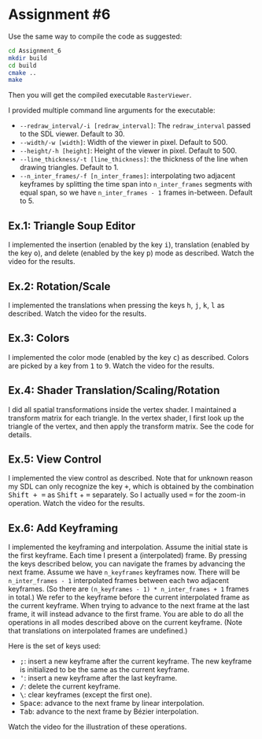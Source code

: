 Assignment #6
========================

Use the same way to compile the code as suggested:

```bash
cd Assignment_6
mkdir build
cd build
cmake ..
make
```

Then you will get the compiled executable `RasterViewer`.

I provided multiple command line arguments for the executable:

* `--redraw_interval/-i [redraw_interval]`: The `redraw_interval` passed to the SDL viewer. Default to 30.
* `--width/-w [width]`: Width of the viewer in pixel. Default to 500.
* `--height/-h [height]`: Height of the viewer in pixel. Default to 500.
* `--line_thickness/-t [line_thickness]`: the thickness of the line when drawing triangles. Default to 1.
* `--n_inter_frames/-f [n_inter_frames]`: interpolating two adjacent keyframes by splitting the time span into `n_inter_frames` segments with equal span, so we have `n_inter_frames - 1` frames in-between. Default to 5.

Ex.1: Triangle Soup Editor
--------------------------

I implemented the insertion (enabled by the key <kbd>i</kbd>), translation (enabled by the key <kbd>o</kbd>), and delete (enabled by the key <kbd>p</kbd>) mode as described. Watch the video for the results.


Ex.2: Rotation/Scale
--------------------

I implemented the translations when pressing the keys <kbd>h</kbd>, <kbd>j</kbd>, <kbd>k</kbd>, <kbd>l</kbd> as described. Watch the video for the results.

Ex.3: Colors
------------

I implemented the color mode (enabled by the key <kbd>c</kbd>) as described. Colors are picked by a key from <kbd>1</kbd> to <kbd>9</kbd>. Watch the video for the results.


Ex.4: Shader Translation/Scaling/Rotation
----------------------------------------------------

I did all spatial transformations inside the vertex shader. I maintained a transform matrix for each triangle. In the vertex shader, I first look up the triangle of the vertex, and then apply the transform matrix. See the code for details.

Ex.5: View Control
------------------

I implemented the view control as described. Note that for unknown reason my SDL can only recognize the key <kbd>+</kbd>, which is obtained by the combination <kbd>Shift + =</kbd> as <kbd>Shift</kbd> + <kbd>=</kbd> separately. So I actually used <kbd>=</kbd> for the zoom-in operation. Watch the video for the results.


Ex.6: Add Keyframing
--------------------

I implemented the keyframing and interpolation. Assume the initial state is the first keyframe. Each time I present a (interpolated) frame. By pressing the keys described below, you can navigate the frames by advancing the next frame. Assume we have `n_keyframes` keyframes now. There will be `n_inter_frames - 1` interpolated frames between each two adjacent keyframes. (So there are `(n_keyframes - 1) * n_inter_frames + 1` frames in total.) We refer to the keyframe before the current interpolated frame as the current keyframe. When trying to advance to the next frame at the last frame, it will instead advance to the first frame. You are able to do all the operations in all modes described above on the current keyframe. (Note that translations on interpolated frames are undefined.)

Here is the set of keys used:

* <kbd>;</kbd>: insert a new keyframe after the current keyframe. The new keyframe is initialized to be the same as the current keyframe.
* <kbd>'</kbd>: insert a new keyframe after the last keyframe.
* <kbd>/</kbd>: delete the current keyframe.
* <kbd>\\</kbd>: clear keyframes (except the first one).
* <kbd>Space</kbd>: advance to the next frame by linear interpolation.
* <kbd>Tab</kbd>: advance to the next frame by Bézier interpolation.

Watch the video for the illustration of these operations.
